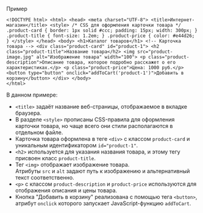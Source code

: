 

Пример
```
<!DOCTYPE html> <html> <head> <meta charset="UTF-8"> <title>Интернет-магазин</title> <style> /* CSS для оформления карточки товара */ .product-card { border: 1px solid #ccc; padding: 15px; width: 300px; } .product-title { font-size: 1.2em; } .product-price { color: #e44d26; } </style> </head> <body> <h1>Каталог товаров</h1> <!-- Карточка товара --> <div class="product-card" id="product-1"> <h2 class="product-title">Название товара</h2> <img src="product-image.jpg" alt="Изображение товара" width="100"> <p class="product-description">Описание товара, которое подробно расскажет о его характеристиках.</p> <p class="product-price">Цена: 1000 руб.</p> <button type="button" onclick="addToCart('product-1')">Добавить в корзину</button> </div> </body> 
</html>
```

В данном примере:

- `<title>` задаёт название веб-страницы, отображаемое в вкладке браузера.
- В разделе `<style>` прописаны CSS-правила для оформления карточки товара, но чаще всего они стили располагаются в отдельном файле.
- Карточка товара оформлена в теге `<div>` с классом `product-card` и уникальным идентификатором `id="product-1"`.
- `<h2>` используется для указания названия товара, и этому тегу присвоен класс `product-title`.
- Тег `<img>` отображает изображение товара. Атрибуты `src` и `alt` задают путь к изображению и альтернативный текст соответственно.
- `<p>` с классом `product-description` и `product-price` используются для отображения описания и цены товара.
- Кнопка "Добавить в корзину" реализована с помощью тега `<button>`, атрибут `onclick` которого запускает JavaScript-функцию `addToCart`.
